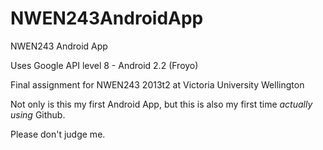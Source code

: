 NWEN243AndroidApp
=================

NWEN243 Android App

Uses Google API level 8 - Android 2.2 (Froyo)

Final assignment for NWEN243 2013t2 at Victoria University Wellington

Not only is this my first Android App, but this is also my first time *actually using* Github.

Please don't judge me.
